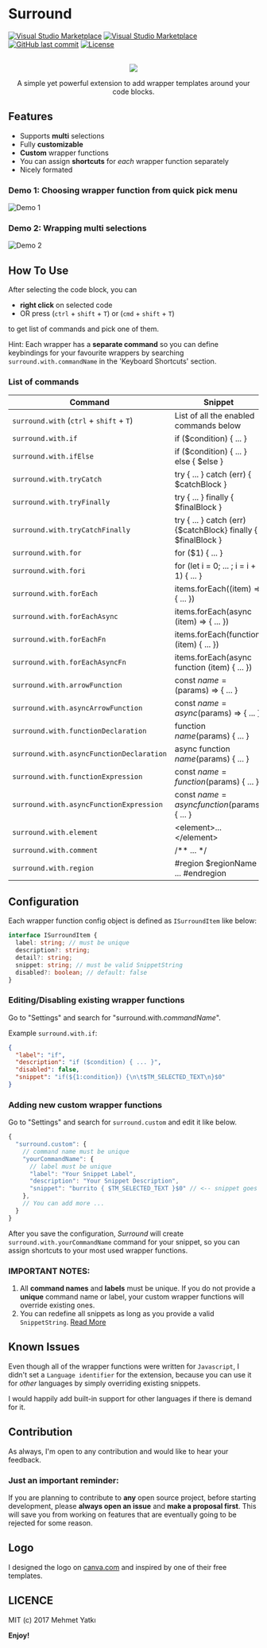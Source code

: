 # Surround

[![Visual Studio Marketplace](https://img.shields.io/vscode-marketplace/v/yatki.vscode-surround.svg?style=flat-square)](https://marketplace.visualstudio.com/items?itemName=yatki.vscode-surround)
[![Visual Studio Marketplace](https://img.shields.io/vscode-marketplace/d/yatki.vscode-surround.svg?style=flat-square)](https://marketplace.visualstudio.com/items?itemName=yatki.vscode-surround)
[![GitHub last commit](https://img.shields.io/github/last-commit/yatki/vscode-surround.svg?style=flat-square)](https://github.com/yatki/vscode-surround)
[![License](https://img.shields.io/github/license/yatki/vscode-surround.svg?style=flat-square)](https://github.com/yatki/vscode-surround)

<p align="center">
<br />
<img src="https://raw.githubusercontent.com/yatki/vscode-surround/master/images/logo.png">
</p>
<p align="center">
A simple yet powerful extension to add wrapper templates around your code blocks.
</p>

## Features

- Supports **multi** selections
- Fully **customizable**
- **Custom** wrapper functions
- You can assign **shortcuts** for _each_ wrapper function separately
- Nicely formated

### Demo 1: Choosing wrapper function from quick pick menu

![Demo 1](https://raw.githubusercontent.com/yatki/vscode-surround/master/images/demo.gif)

### Demo 2: Wrapping multi selections

![Demo 2](https://raw.githubusercontent.com/yatki/vscode-surround/master/images/demo2.gif)

## How To Use

After selecting the code block, you can

- **right click** on selected code
- OR press (`ctrl` + `shift` + `T`) or (`cmd` + `shift` + `T`)

to get list of commands and pick one of them.

Hint: Each wrapper has a **separate command** so you can define keybindings for your favourite wrappers by searching `surround.with.commandName` in the 'Keyboard Shortcuts' section.

### List of commands

| Command                                  | Snippet                                                       |
| ---------------------------------------- | ------------------------------------------------------------- |
| `surround.with` (`ctrl` + `shift` + `T`) | List of all the enabled commands below                        |
| `surround.with.if`                       | if ($condition) { ... }                                       |
| `surround.with.ifElse`                   | if ($condition) { ... } else { $else }                        |
| `surround.with.tryCatch`                 | try { ... } catch (err) { $catchBlock }                       |
| `surround.with.tryFinally`               | try { ... } finally { $finalBlock }                           |
| `surround.with.tryCatchFinally`          | try { ... } catch (err) {$catchBlock} finally { $finalBlock } |
| `surround.with.for`                      | for ($1) { ... }                                              |
| `surround.with.fori`                     | for (let i = 0; ... ; i = i + 1) { ... }                      |
| `surround.with.forEach`                  | items.forEach((item) => { ... })                              |
| `surround.with.forEachAsync`             | items.forEach(async (item) => { ... })                        |
| `surround.with.forEachFn`                | items.forEach(function (item) { ... })                        |
| `surround.with.forEachAsyncFn`           | items.forEach(async function (item) { ... })                  |
| `surround.with.arrowFunction`            | const $name = ($params) => { ... }                            |
| `surround.with.asyncArrowFunction`       | const $name = async ($params) => { ... }                      |
| `surround.with.functionDeclaration`      | function $name ($params) { ... }                              |
| `surround.with.asyncFunctionDeclaration` | async function $name ($params) { ... }                        |
| `surround.with.functionExpression`       | const $name = function ($params) { ... }                      |
| `surround.with.asyncFunctionExpression`  | const $name = async function ($params) { ... }                |
| `surround.with.element`                  | \<element\>...\</element\>                                    |
| `surround.with.comment`                  | /\*\* ... \*/                                                 |
| `surround.with.region`                   | #region $regionName ... #endregion                            |

## Configuration

Each wrapper function config object is defined as `ISurroundItem` like below:

```ts
interface ISurroundItem {
  label: string; // must be unique
  description?: string;
  detail?: string;
  snippet: string; // must be valid SnippetString
  disabled?: boolean; // default: false
}
```

### Editing/Disabling existing wrapper functions

Go to "Settings" and search for "surround.with._commandName_".

Example `surround.with.if`:

```json
{
  "label": "if",
  "description": "if ($condition) { ... }",
  "disabled": false,
  "snippet": "if(${1:condition}) {\n\t$TM_SELECTED_TEXT\n}$0"
}
```

### Adding new custom wrapper functions

Go to "Settings" and search for `surround.custom` and edit it like below.

```js
{
  "surround.custom": {
    // command name must be unique
    "yourCommandName": {
      // label must be unique
      "label": "Your Snippet Label",
      "description": "Your Snippet Description",
      "snippet": "burrito { $TM_SELECTED_TEXT }$0" // <-- snippet goes here.
    },
    // You can add more ...
  }
}
```

After you save the configuration, _Surround_ will create `surround.with.yourCommandName` command for your snippet, so you can assign shortcuts to your most used wrapper functions.

### IMPORTANT NOTES:

1.  All **command names** and **labels** must be unique. If you do not provide a **unique** command name or label, your custom wrapper functions will override existing ones.
1.  You can redefine all snippets as long as you provide a valid `SnippetString`. [Read More](https://code.visualstudio.com/docs/extensionAPI/vscode-api#SnippetString)

## Known Issues

Even though all of the wrapper functions were written for `Javascript`, I didn't set a `Language identifier` for the extension, because you can use it for _other_ languages by simply overriding existing snippets.

I would happily add built-in support for other languages if there is demand for it.

## Contribution

As always, I'm open to any contribution and would like to hear your feedback.

### Just an important reminder:

If you are planning to contribute to **any** open source project,
before starting development, please **always open an issue** and **make a proposal first**.
This will save you from working on features that are eventually going to be rejected for some reason.

## Logo

I designed the logo on [canva.com](https://canva.com) and inspired by one of their free templates.

## LICENCE

MIT (c) 2017 Mehmet Yatkı

**Enjoy!**
